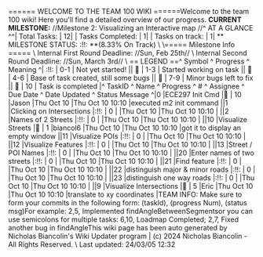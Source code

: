 ====== WELCOME TO THE TEAM 100 WIKI ======Welcome to the team 100 wiki! Here you'll find a detailed overview of our progress. **CURRENT MILESTONE:** //Milestone 2: Visualizing an Interactive map //^ AT A GLANCE ^^| Total Tasks: | 12| | Tasks Completed: | 1| | Tasks on track: | 1| ** MILESTONE STATUS:  :!!: **(8.33% On Track)  \\ \\===== Milestone Info ===== \\ Internal First Round Deadline: //Sun, Feb 25th// \\ Internal Second Round Deadline: //Sun, March 3rd// \\ == LEGEND ==^ Symbol ^ Progress ^ Meaning ^| :!!: | 0-1 | Not yet started! || 🍎 | 1-3 | Started working on task || 🍊 | 4-6 | Base of task created, still some bugs || 🍋 | 7-9 | Minor bugs left to fix || 🍏 | 10 | Task is completed |^ TaskID ^ Name ^ Progress ^ # ^ Assignee ^ Due Date ^ Date Updated ^ Status Message ^|0 |ECE297 Init Cmd  |🍏 |  10  |Jason  |Thu Oct 10 |Thu Oct 10 10:10 |executed m2 init command ||1 |Clicking on Intersections  |:!!: |  0  |  |Thu Oct 10 |Thu Oct 10 10:10 | ||2 |Names of 2 Streets  |:!!: |  0   |  |Thu Oct 10 |Thu Oct 10 10:10 | ||10 |Visualize Streets  |🍎 |  1  |biancol6  |Thu Oct 10 |Thu Oct 10 10:10 |got it to display an empty window ||11 |Visualize POIs  |:!!: |  0  |  |Thu Oct 10 |Thu Oct 10 10:10 | ||12 |Visualize Features  |:!!: |  0  |  |Thu Oct 10 |Thu Oct 10 10:10 | ||13 |Street / POI Names  |:!!: |  0  |  |Thu Oct 10 |Thu Oct 10 10:10 | ||20 |Enter names of two streets  |:!!: |  0  |  |Thu Oct 10 |Thu Oct 10 10:10 | ||21 |Find feature  |:!!: | 0   |  |Thu Oct 10 |Thu Oct 10 10:10 | ||22 |distinguish major & minor roads  |:!!: |  0  |  |Thu Oct 10 |Thu Oct 10 10:10 | ||23 |distinguish one way roads  |:!!: |  0  |  |Thu Oct 10 |Thu Oct 10 10:10 | ||9 |Visualize Intersections  |🍊 |  5  |Eric  |Thu Oct 10 |Thu Oct 10 10:10 |translate to xy coordinates |TEAM INFO: Make sure to form your commits in the following form:   (taskId), (progress Num), (status msg)For example:  2,5, Implemented findAngleBetweenSegmentsor you can use semicolons for multiple tasks:  6,10, Loadmap Completed; 2,7, Fixed another bug in findAngleThis wiki page has been auto generated by Nicholas Biancolin's Wiki Updater program | (c) 2024 Nicholas Biancolin - All Rights Reserved. \\ Last updated: 24/03/05 12:32